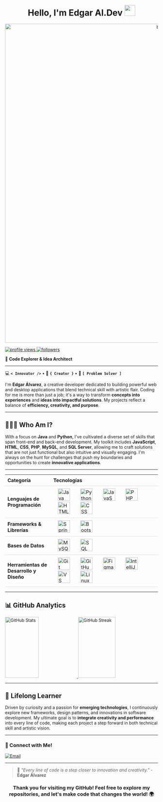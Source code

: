 <div align="center">
  <h1 align="center">Hello, I'm Edgar Al.Dev <img src="https://media.giphy.com/media/hvRJCLFzcasrR4ia7z/giphy.gif" width="35"></h1>
</div>

<div align="center">
  <img width="1050" alt="banner git" src="https://github.com/user-attachments/assets/0ae9b11e-b422-4fcb-a906-760fb5581e05">
</div>

<p>
  <a href="https://github.com/edgar-alvarez-checo">
    <img src="https://komarev.com/ghpvc/?username=edgar-alvarez-checo&color=blueviolet&style=for-the-badge" alt="profile views"/>
  </a>
  <a href="https://github.com/edgar-alvarez-checo?tab=followers">
    <img src="https://img.shields.io/github/followers/edgar-alvarez-checo?style=for-the-badge&logo=github&color=f4511e" alt="followers"/>
  </a>
</p>

🌌 **Code Explorer & Idea Architect**

---

💻 **`< Innovator />`** • 🎨 **`{ Creator }`** • 🚀 **`[ Problem Solver ]`**

I'm **Edgar Álvarez**, a creative developer dedicated to building powerful web and desktop applications that blend technical skill with artistic flair. Coding for me is more than just a job; it's a way to transform **concepts into experiences** and **ideas into impactful solutions**. My projects reflect a balance of **efficiency, creativity, and purpose**.

---

## 👨🏻‍💻 Who Am I?
With a focus on **Java** and **Python**, I've cultivated a diverse set of skills that span front-end and back-end development. My toolkit includes **JavaScript**, **HTML**, **CSS**, **PHP**, **MySQL**, and **SQL Server**, allowing me to craft solutions that are not just functional but also intuitive and visually engaging. I'm always on the hunt for challenges that push my boundaries and opportunities to create **innovative applications**.

---

<table style="width: 100%; border-collapse: collapse;">
  <thead>
    <tr>
      <th style="text-align: left; padding: 8px; border-bottom: 1px solid #ddd; width: 30%;">Categoría</th>
      <th style="text-align: left; padding: 8px; border-bottom: 1px solid #ddd; width: 70%;">Tecnologías</th>
    </tr>
  </thead>
  <tbody>
    <tr>
      <td style="padding: 8px; border-bottom: 1px solid #ddd; width: 30%;"><strong>Lenguajes de Programación</strong></td>
      <td style="padding: 8px; border-bottom: 1px solid #ddd; width: 70%;">
        <img src="https://skillicons.dev/icons?i=java" alt="Java" height="40" style="margin: 0 15px;">
        <img src="https://skillicons.dev/icons?i=py" alt="Python" height="40" style="margin: 0 15px;">
        <img src="https://skillicons.dev/icons?i=js" alt="JavaScript" height="40" style="margin: 0 15px;">
        <img src="https://skillicons.dev/icons?i=php" alt="PHP" height="40" style="margin: 0 15px;">
        <img src="https://skillicons.dev/icons?i=html" alt="HTML" height="40" style="margin: 0 15px;">
        <img src="https://skillicons.dev/icons?i=css" alt="CSS" height="40" style="margin: 0 15px;">
      </td>
    </tr>
    <tr>
      <td style="padding: 8px; border-bottom: 1px solid #ddd; width: 30%;"><strong>Frameworks & Librerías</strong></td>
      <td style="padding: 8px; border-bottom: 1px solid #ddd; width: 70%;">
        <img src="https://skillicons.dev/icons?i=spring" alt="Spring Boot" height="40" style="margin: 0 15px;">
        <img src="https://skillicons.dev/icons?i=bootstrap" alt="Bootstrap" height="40" style="margin: 0 15px;">
      </td>
    </tr>
    <tr>
      <td style="padding: 8px; border-bottom: 1px solid #ddd; width: 30%;"><strong>Bases de Datos</strong></td>
      <td style="padding: 8px; border-bottom: 1px solid #ddd; width: 70%;">
        <img src="https://skillicons.dev/icons?i=mysql" alt="MySQL" height="40" style="margin: 0 15px;">
        <img src="https://skillicons.dev/icons?i=sqlserver" alt="SQL Server" height="40" style="margin: 0 15px;">
      </td>
    </tr>
    <tr>
      <td style="padding: 8px; border-bottom: 1px solid #ddd; width: 30%;"><strong>Herramientas de Desarrollo y Diseño</strong></td>
      <td style="padding: 8px; border-bottom: 1px solid #ddd; width: 70%;">
        <img src="https://skillicons.dev/icons?i=git" alt="Git" height="40" style="margin: 0 15px;">
        <img src="https://skillicons.dev/icons?i=github" alt="GitHub" height="40" style="margin: 0 15px;">
        <img src="https://skillicons.dev/icons?i=figma" alt="Figma" height="40" style="margin: 0 15px;">
        <img src="https://skillicons.dev/icons?i=idea" alt="IntelliJ IDEA" height="40" style="margin: 0 15px;">
        <img src="https://skillicons.dev/icons?i=vscode" alt="VS Code" height="40" style="margin: 0 15px;">
        <img src="https://skillicons.dev/icons?i=linux" alt="Linux" height="40" style="margin: 0 15px;">
      </td>
    </tr>
  </tbody>
</table>

---

## 📊 GitHub Analytics

<div align="left"  padding: 20px; border-radius: 10px;">
  <a href="https://github.com/edgar-alvarez-checo">
    <img width="47%" height="200px" src="https://github-readme-stats.vercel.app/api?username=edgar-alvarez-checo&show_icons=true&theme=github_dark&include_all_commits=true&count_private=true" alt="GitHub Stats"/>
  </a>
  <a href="https://github.com/edgar-alvarez-checo">
    <img width="49.5%" height="200px" src="https://github-readme-streak-stats.herokuapp.com/?user=edgar-alvarez-checo&theme=github_dark" alt="GitHub Streak"/>
  </a>
</div>

---

## 🌱 Lifelong Learner
Driven by curiosity and a passion for **emerging technologies**, I continuously explore new frameworks, design patterns, and innovations in software development. My ultimate goal is to **integrate creativity and performance** into every line of code, making each project a step forward in both technical skill and artistic vision.

---

### 🤝 Connect with Me!

[![Email](https://img.shields.io/badge/Email-edgaralvarez0227%40gmail.com-D14836?style=for-the-badge&logo=gmail&logoColor=white)](mailto:edgaralvarez0227@gmail.com)

---

> 🌠 _"Every line of code is a step closer to innovation and creativity."_ - **Edgar Álvarez**

<div align="center">
  <h3>Thank you for visiting my GitHub! Feel free to explore my repositories, and let's make code that changes the world! 🌍</h3>
</div>
